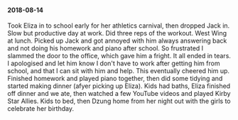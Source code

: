 #### 2018-08-14

Took Eliza in to school early for her athletics carnival, then dropped Jack in. Slow but productive day at work. Did three reps of the workout. West Wing at lunch. Picked up Jack and got annoyed with him always answering back and not doing his homework and piano after school. So frustrated I slammed the door to the office, which gave him a fright. It all ended in tears. I apologised and let him know I don't have to work after getting him from school, and that I can sit with him and help. This eventually cheered him up. Finished homework and played piano together, then did some tidying and started making dinner (afyer picking up Eliza). Kids had baths, Eliza finished off dinner and we ate, then watched a few YouTube videos and played Kirby Star Allies. Kids to bed, then Dzung home from her night out with the girls to celebrate her birthday.